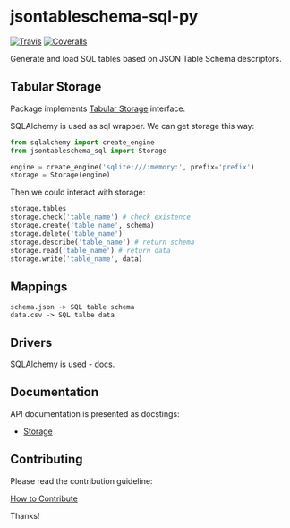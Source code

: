 # jsontableschema-sql-py

[![Travis](https://img.shields.io/travis/okfn/jsontableschema-sql-py/update.svg)](https://travis-ci.org/okfn/jsontableschema-sql-py)
[![Coveralls](http://img.shields.io/coveralls/okfn/jsontableschema-sql-py/update.svg)](https://coveralls.io/r/okfn/jsontableschema-sql-py?branch=update)

Generate and load SQL tables based on JSON Table Schema descriptors.

## Tabular Storage

Package implements [Tabular Storage](https://github.com/okfn/datapackage-storage-py#tabular-storage) interface.

SQLAlchemy is used as sql wrapper. We can get storage this way:

```python
from sqlalchemy import create_engine
from jsontableschema_sql import Storage

engine = create_engine('sqlite:///:memory:', prefix='prefix')
storage = Storage(engine)
```

Then we could interact with storage:

```python
storage.tables
storage.check('table_name') # check existence
storage.create('table_name', schema)
storage.delete('table_name')
storage.describe('table_name') # return schema
storage.read('table_name') # return data
storage.write('table_name', data)
```

## Mappings

```
schema.json -> SQL table schema
data.csv -> SQL talbe data
```

## Drivers

SQLAlchemy is used - [docs](http://www.sqlalchemy.org/).

## Documentation

API documentation is presented as docstings:
- [Storage](https://github.com/okfn/jsontableschema-sql-py/blob/master/jsontableschema_sql/storage.py)

## Contributing

Please read the contribution guideline:

[How to Contribute](CONTRIBUTING.md)

Thanks!
